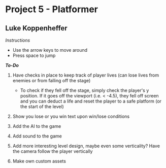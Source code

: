 # Project 5 - Platformer
## Luke Koppenheffer

*Instructions*
- Use the arrow keys to move around
- Press space to jump

***To-Do***
1. Have checks in place to keep track of player lives (can lose lives from enemies or from falling off the stage)
	- To check if they fell off the stage, simply check the player's y position. If it goes off the viewport (i.e. < -4.5), 
	  they fell off screen and you can deduct a life and reset the player to a safe platform (or the start of the level)

2. Show you lose or you win text upon win/lose conditions

3. Add the AI to the game

4. Add sound to the game

5. Add more interesting level design, maybe even some verticality? Have the camera follow the player vertically

6. Make own custom assets